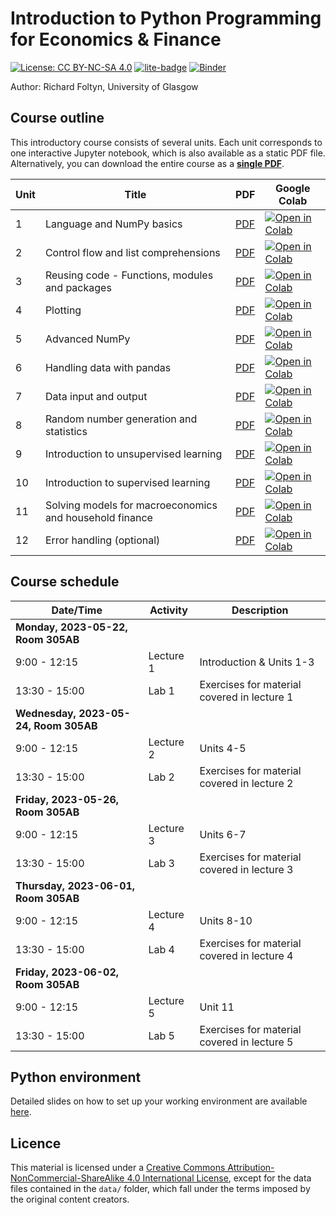 # Introduction to Python Programming for Economics & Finance
[![License: CC BY-NC-SA 4.0](https://img.shields.io/badge/License-CC%20BY--NC--SA%204.0-lightgrey.svg)](https://creativecommons.org/licenses/by-nc-sa/4.0/)
[![lite-badge](https://jupyterlite.rtfd.io/en/latest/_static/badge.svg)](https://richardfoltyn.github.io/python-intro-PGR)
[![Binder](https://mybinder.org/badge_logo.svg)](https://mybinder.org/v2/gh/richardfoltyn/python-intro-PGR/main?filepath=index.ipynb)

Author: Richard Foltyn, University of Glasgow

## Course outline

This introductory course consists of several units. Each unit corresponds
to one interactive Jupyter notebook, which is also available
as a static PDF file. Alternatively, you can download the entire course as a 
**[single PDF](latex/MLFP-part1.pdf)**.

| Unit | Title | PDF | Google Colab |
|------|-------|-----|--------------|
| 1    | Language and NumPy basics | [PDF](latex/unit01.pdf) | [![Open in Colab](https://colab.research.google.com/assets/colab-badge.svg)](https://colab.research.google.com/github/richardfoltyn/python-intro-PGR/blob/main/lectures/unit01.ipynb) |
| 2    | Control flow and list comprehensions | [PDF](latex/unit02.pdf) |  [![Open in Colab](https://colab.research.google.com/assets/colab-badge.svg)](https://colab.research.google.com/github/richardfoltyn/python-intro-PGR/blob/main/lectures/unit02.ipynb) |
| 3    | Reusing code - Functions, modules and packages | [PDF](latex/unit03.pdf) | [![Open in Colab](https://colab.research.google.com/assets/colab-badge.svg)](https://colab.research.google.com/github/richardfoltyn/python-intro-PGR/blob/main/lectures/unit03.ipynb) |
| 4    | Plotting | [PDF](latex/unit04.pdf) |  [![Open in Colab](https://colab.research.google.com/assets/colab-badge.svg)](https://colab.research.google.com/github/richardfoltyn/python-intro-PGR/blob/main/lectures/unit04.ipynb) |
| 5    | Advanced NumPy | [PDF](latex/unit05.pdf)  | [![Open in Colab](https://colab.research.google.com/assets/colab-badge.svg)](https://colab.research.google.com/github/richardfoltyn/python-intro-PGR/blob/main/lectures/unit05.ipynb)
| 6    | Handling data with pandas | [PDF](latex/unit06.pdf) | [![Open in Colab](https://colab.research.google.com/assets/colab-badge.svg)](https://colab.research.google.com/github/richardfoltyn/python-intro-PGR/blob/main/lectures/unit06.ipynb) |
| 7    | Data input and output | [PDF](latex/unit07.pdf) |  [![Open in Colab](https://colab.research.google.com/assets/colab-badge.svg)](https://colab.research.google.com/github/richardfoltyn/python-intro-PGR/blob/main/lectures/unit07.ipynb)
| 8    | Random number generation and statistics | [PDF](latex/unit08.pdf) | [![Open in Colab](https://colab.research.google.com/assets/colab-badge.svg)](https://colab.research.google.com/github/richardfoltyn/python-intro-PGR/blob/main/lectures/unit08.ipynb) |
| 9    | Introduction to unsupervised learning | [PDF](latex/unit09.pdf) |  [![Open in Colab](https://colab.research.google.com/assets/colab-badge.svg)](https://colab.research.google.com/github/richardfoltyn/python-intro-PGR/blob/main/lectures/unit09.ipynb) |
| 10   | Introduction to supervised learning | [PDF](latex/unit10.pdf) |  [![Open in Colab](https://colab.research.google.com/assets/colab-badge.svg)](https://colab.research.google.com/github/richardfoltyn/python-intro-PGR/blob/main/lectures/unit10.ipynb) |
| 11   | Solving models for macroeconomics and household finance | [PDF](latex/unit11.pdf) | [![Open in Colab](https://colab.research.google.com/assets/colab-badge.svg)](https://colab.research.google.com/github/richardfoltyn/python-intro-PGR/blob/main/lectures/unit11.ipynb) |
| 12   | Error handling (optional) | [PDF](latex/unit12.pdf) |  [![Open in Colab](https://colab.research.google.com/assets/colab-badge.svg)](https://colab.research.google.com/github/richardfoltyn/python-intro-PGR/blob/main/lectures/unit12.ipynb) |


## Course schedule

| Date/Time | Activity | Description |
|-----------|----------|-------------|
| **Monday, 2023-05-22, Room 305AB** | |
|  9:00 - 12:15 | Lecture 1 | Introduction & Units 1-3 |
| 13:30 - 15:00 | Lab 1 | Exercises for material covered in lecture 1 |
| **Wednesday, 2023-05-24, Room 305AB** | |
| 9:00 - 12:15 | Lecture 2 | Units 4-5 |
| 13:30 - 15:00 | Lab 2 | Exercises for material covered in lecture 2 |
| **Friday, 2023-05-26, Room 305AB** | |
| 9:00 - 12:15 | Lecture 3 | Units 6-7 |
| 13:30 - 15:00 | Lab 3 | Exercises for material covered in lecture 3 |
| **Thursday, 2023-06-01, Room 305AB** | |
|  9:00 - 12:15 | Lecture 4 | Units 8-10 |
| 13:30 - 15:00 | Lab 4 | Exercises for material covered in lecture 4 |
| **Friday, 2023-06-02, Room 305AB** | |
|  9:00 - 12:15 | Lecture 5 | Unit 11 |
| 13:30 - 15:00 | Lab 5 | Exercises for material covered in lecture 5 |

## Python environment

Detailed slides on how to set up your working environment are available [here](https://github.com/richardfoltyn/python-intro-PGR/blob/main/slides/python-setup.pdf).


## Licence

This material is licensed under a 
[Creative Commons Attribution-NonCommercial-ShareAlike 4.0 International License](http://creativecommons.org/licenses/by-nc-sa/4.0/),
except for the data files contained in the `data/` folder, which
fall under the terms imposed by the original content creators.

